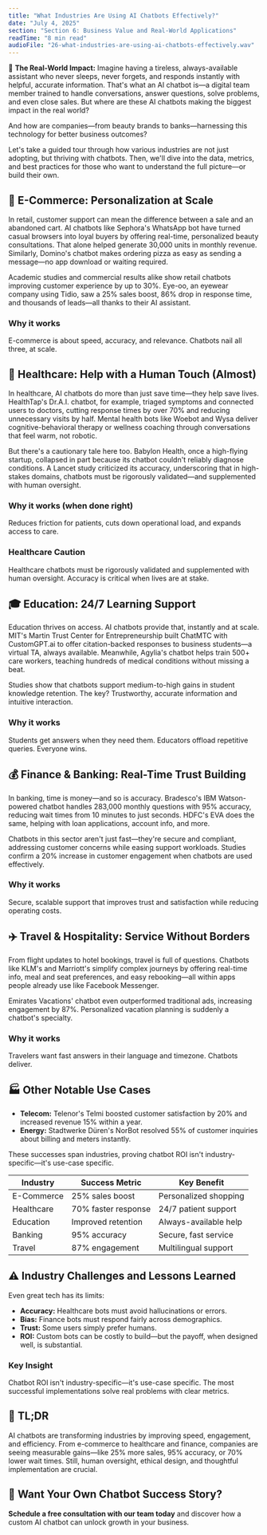 ```yaml
---
title: "What Industries Are Using AI Chatbots Effectively?"
date: "July 4, 2025"
section: "Section 6: Business Value and Real-World Applications"
readTime: "8 min read"
audioFile: "26-what-industries-are-using-ai-chatbots-effectively.wav"
---
```


🤖 **The Real-World Impact:** Imagine having a tireless, always-available assistant who never sleeps, never forgets, and responds instantly with helpful, accurate information. That's what an AI chatbot is—a digital team member trained to handle conversations, answer questions, solve problems, and even close sales. But where are these AI chatbots making the biggest impact in the real world?

And how are companies—from beauty brands to banks—harnessing this technology for better business outcomes?

Let's take a guided tour through how various industries are not just adopting, but thriving with chatbots. Then, we'll dive into the data, metrics, and best practices for those who want to understand the full picture—or build their own.

## 🛒 E-Commerce: Personalization at Scale

In retail, customer support can mean the difference between a sale and an abandoned cart. AI chatbots like Sephora's WhatsApp bot have turned casual browsers into loyal buyers by offering real-time, personalized beauty consultations. That alone helped generate 30,000 units in monthly revenue. Similarly, Domino's chatbot makes ordering pizza as easy as sending a message—no app download or waiting required.

Academic studies and commercial results alike show retail chatbots improving customer experience by up to 30%. Eye-oo, an eyewear company using Tidio, saw a 25% sales boost, 86% drop in response time, and thousands of leads—all thanks to their AI assistant.

### Why it works

E-commerce is about speed, accuracy, and relevance. Chatbots nail all three, at scale.

## 🏥 Healthcare: Help with a Human Touch (Almost)

In healthcare, AI chatbots do more than just save time—they help save lives. HealthTap's Dr.A.I. chatbot, for example, triaged symptoms and connected users to doctors, cutting response times by over 70% and reducing unnecessary visits by half. Mental health bots like Woebot and Wysa deliver cognitive-behavioral therapy or wellness coaching through conversations that feel warm, not robotic.

But there's a cautionary tale here too. Babylon Health, once a high-flying startup, collapsed in part because its chatbot couldn't reliably diagnose conditions. A Lancet study criticized its accuracy, underscoring that in high-stakes domains, chatbots must be rigorously validated—and supplemented with human oversight.

### Why it works (when done right)

Reduces friction for patients, cuts down operational load, and expands access to care.

### Healthcare Caution

Healthcare chatbots must be rigorously validated and supplemented with human oversight. Accuracy is critical when lives are at stake.

## 🎓 Education: 24/7 Learning Support

Education thrives on access. AI chatbots provide that, instantly and at scale. MIT's Martin Trust Center for Entrepreneurship built ChatMTC with CustomGPT.ai to offer citation-backed responses to business students—a virtual TA, always available. Meanwhile, Agylia's chatbot helps train 500+ care workers, teaching hundreds of medical conditions without missing a beat.

Studies show that chatbots support medium-to-high gains in student knowledge retention. The key? Trustworthy, accurate information and intuitive interaction.

### Why it works

Students get answers when they need them. Educators offload repetitive queries. Everyone wins.

## 💰 Finance & Banking: Real-Time Trust Building

In banking, time is money—and so is accuracy. Bradesco's IBM Watson-powered chatbot handles 283,000 monthly questions with 95% accuracy, reducing wait times from 10 minutes to just seconds. HDFC's EVA does the same, helping with loan applications, account info, and more.

Chatbots in this sector aren't just fast—they're secure and compliant, addressing customer concerns while easing support workloads. Studies confirm a 20% increase in customer engagement when chatbots are used effectively.

### Why it works

Secure, scalable support that improves trust and satisfaction while reducing operating costs.

## ✈️ Travel & Hospitality: Service Without Borders

From flight updates to hotel bookings, travel is full of questions. Chatbots like KLM's and Marriott's simplify complex journeys by offering real-time info, meal and seat preferences, and easy rebooking—all within apps people already use like Facebook Messenger.

Emirates Vacations' chatbot even outperformed traditional ads, increasing engagement by 87%. Personalized vacation planning is suddenly a chatbot's specialty.

### Why it works

Travelers want fast answers in their language and timezone. Chatbots deliver.

## 🏭 Other Notable Use Cases

- **Telecom:** Telenor's Telmi boosted customer satisfaction by 20% and increased revenue 15% within a year.
- **Energy:** Stadtwerke Düren's NorBot resolved 55% of customer inquiries about billing and meters instantly.

These successes span industries, proving chatbot ROI isn't industry-specific—it's use-case specific.

| Industry | Success Metric | Key Benefit |
|----------|----------------|-------------|
| E-Commerce | 25% sales boost | Personalized shopping |
| Healthcare | 70% faster response | 24/7 patient support |
| Education | Improved retention | Always-available help |
| Banking | 95% accuracy | Secure, fast service |
| Travel | 87% engagement | Multilingual support |

## ⚠️ Industry Challenges and Lessons Learned

Even great tech has its limits:

- **Accuracy:** Healthcare bots must avoid hallucinations or errors.
- **Bias:** Finance bots must respond fairly across demographics.
- **Trust:** Some users simply prefer humans.
- **ROI:** Custom bots can be costly to build—but the payoff, when designed well, is substantial.

### Key Insight

Chatbot ROI isn't industry-specific—it's use-case specific. The most successful implementations solve real problems with clear metrics.

## 🧠 TL;DR

AI chatbots are transforming industries by improving speed, engagement, and efficiency. From e-commerce to healthcare and finance, companies are seeing measurable gains—like 25% more sales, 95% accuracy, or 70% lower wait times. Still, human oversight, ethical design, and thoughtful implementation are crucial.

## 🚀 Want Your Own Chatbot Success Story?

**Schedule a free consultation with our team today** and discover how a custom AI chatbot can unlock growth in your business.